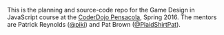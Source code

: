 This is the planning and source-code repo for the Game Design in
JavaScript course at the [CoderDojo
Pensacola](https://www.facebook.com/coderdojopensacola/), Spring 2016.
The mentors are Patrick Reynolds ([@piki](https://github.com/piki)) and
Pat Brown ([@PlaidShirtPat](https://github.com/PlaidShirtPat)).
